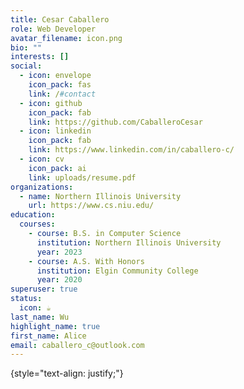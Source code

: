 ```yaml
---
title: Cesar Caballero
role: Web Developer
avatar_filename: icon.png
bio: ""
interests: []
social:
  - icon: envelope
    icon_pack: fas
    link: /#contact
  - icon: github
    icon_pack: fab
    link: https://github.com/CaballeroCesar
  - icon: linkedin
    icon_pack: fab
    link: https://www.linkedin.com/in/caballero-c/
  - icon: cv
    icon_pack: ai
    link: uploads/resume.pdf
organizations:
  - name: Northern Illinois University
    url: https://www.cs.niu.edu/
education:
  courses:
    - course: B.S. in Computer Science
      institution: Northern Illinois University
      year: 2023
    - course: A.S. With Honors
      institution: Elgin Community College
      year: 2020
superuser: true
status:
  icon: ☕️
last_name: Wu
highlight_name: true
first_name: Alice
email: caballero_c@outlook.com
---
```

<!--StartFragment-->


<!--EndFragment-->

{style="text-align: justify;"}
